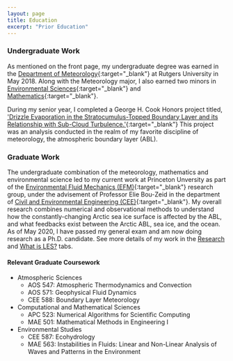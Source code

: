 ```yaml
---
layout: page
title: Education
excerpt: "Prior Education"
---
```


### Undergraduate Work

As mentioned on the front page, my undergraduate degree was earned in the [Department of Meteorology](https://meteorology.rutgers.edu/){:target="_blank"} at Rutgers University in May 2018. Along with the Meteorology major, I also earned two minors in [Environmental Sciences](http://envsci.rutgers.edu/academics/envsci/minor_in_envsci.html){:target="_blank"} and [Mathematics](https://www.math.rutgers.edu/academics/undergraduate/minors){:target="_blank"}.

During my senior year, I completed a George H. Cook Honors project titled, ['Drizzle Evaporation in the Stratocumulus-Topped Boundary Layer and its Relationship with Sub-Cloud Turbulence.'](docs/JJF_undergrad_GHC.pdf){:target="_blank"} This project was an analysis conducted in the realm of my favorite discipline of meteorology, the atmospheric boundary layer (ABL).

### Graduate Work

The undergraduate combination of the meteorology, mathematics and environmental science led to my current work at Princeton Unversity as part of the [Environmental Fluid Mechanics (EFM)](http://efm.princeton.edu/){:target="_blank"} research group, under the advisement of Professor Elie Bou-Zeid in the department of [Civil and Environmental Engineering (CEE)](https://cee.princeton.edu/){:target="_blank"}. My overall research combines numerical and observational methods to understand how the constantly-changing Arctic sea ice surface is affected by the ABL, and what feedbacks exist between the Arctic ABL, sea ice, and the ocean. As of May 2020, I have passed my general exam and am now doing research as a Ph.D. candidate. See more details of my work in the [Research](research.md) and [What is LES?](what_is_les.md) tabs.

#### Relevant Graduate Coursework

- Atmospheric Sciences
  - AOS 547: Atmospheric Thermodynamics and Convection
  - AOS 571: Geophysical Fluid Dynamics
  - CEE 588: Boundary Layer Meteorology
- Computational and Mathematical Sciences
  - APC 523: Numerical Algorithms for Scientific Computing
  - MAE 501: Mathematical Methods in Engineering I
- Environmental Studies
  - CEE 587: Ecohydrology
  - MAE 563: Instabilities in Fluids: Linear and Non-Linear Analysis of Waves and Patterns in the Environment
